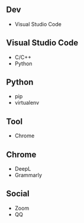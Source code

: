 ## Dev
- Visual Studio Code

## Visual Studio Code
- C/C++
- Python

## Python
- pip
- virtualenv

## Tool
- Chrome

## Chrome
- DeepL
- Grammarly

## Social
- Zoom
- QQ